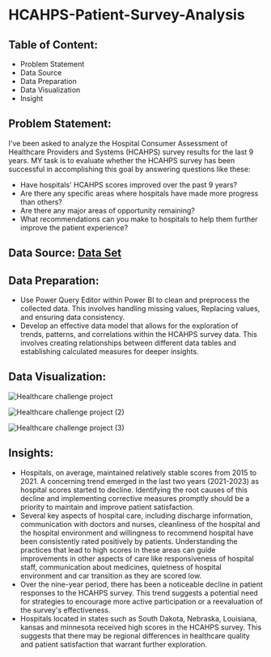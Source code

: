 # HCAHPS-Patient-Survey-Analysis

## Table of Content:
+ Problem Statement
+ Data Source
+ Data Preparation
+ Data Visualization
+ Insight

## Problem Statement:
I've been asked to analyze the Hospital Consumer Assessment of Healthcare Providers and Systems (HCAHPS) survey results for the last 9 years.
MY task is to evaluate whether the HCAHPS survey has been successful in accomplishing this goal by answering questions like these:
+ Have hospitals' HCAHPS scores improved over the past 9 years?
+ Are there any specific areas where hospitals have made more progress than others?
+ Are there any major areas of opportunity remaining?
+ What recommendations can you make to hospitals to help them further improve the patient experience?

## Data Source: [Data Set](https://github.com/Ananya-Foujdar05/HCAHPS-Patient-Survey-Analysis/blob/main/HCAHPS%2BPatient%2BSurvey.rar)


## Data Preparation:
+ Use Power Query Editor within Power BI to clean and preprocess the collected data. This involves handling missing values, Replacing values, and ensuring data consistency.
+ Develop an effective data model that allows for the exploration of trends, patterns, and correlations within the HCAHPS survey data. This involves creating relationships between different data tables and establishing calculated measures for deeper insights.

## Data Visualization: 

![Healthcare challenge project](https://github.com/Ananya-Foujdar05/HCAHPS-Patient-Survey-Analysis/assets/140806083/0ba6554e-7509-465c-8dc0-9e82c5dc38e8)

![Healthcare challenge project (2)](https://github.com/Ananya-Foujdar05/HCAHPS-Patient-Survey-Analysis/assets/140806083/2574878e-8c98-4a54-97b1-a499e7d79a8b)

![Healthcare challenge project (3)](https://github.com/Ananya-Foujdar05/HCAHPS-Patient-Survey-Analysis/assets/140806083/f326d6a4-1633-40dd-aae2-926be1c79d4f)

## Insights:
+ Hospitals, on average, maintained relatively stable scores from 2015 to 2021. A concerning trend emerged in the last two years (2021-2023) as hospital scores started to decline. Identifying the root causes of this decline and implementing corrective measures promptly should be a priority to maintain and improve patient satisfaction.
+ Several key aspects of hospital care, including discharge information, communication with doctors and nurses, cleanliness of the hospital and the hospital environment and willingness to recommend hospital have been consistently rated positively by patients. Understanding the practices that lead to high scores in these areas can guide improvements in other aspects of care like responsiveness of hospital staff, communication about medicines, quietness of hospital environment and car transition as they are scored low.
+ Over the nine-year period, there has been a noticeable decline in patient responses to the HCAHPS survey. This trend suggests a potential need for strategies to encourage more active participation or a reevaluation of the survey's effectiveness.
+ Hospitals located in states such as South Dakota, Nebraska, Louisiana, kansas and minnesota received high scores in the HCAHPS survey. This suggests that there may be regional differences in healthcare quality and patient satisfaction that warrant further exploration.

